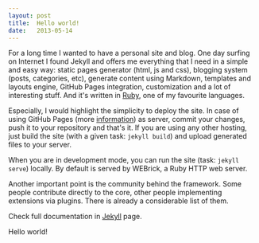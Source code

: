 ```yaml
---
layout: post
title:  Hello world!
date:   2013-05-14
---
```


For a long time I wanted to have a personal site and blog. One day surfing on Internet I found Jekyll and offers me everything that I need in a simple and easy way: static pages generator (html, js and css), blogging system (posts, categories, etc), generate content using Markdown, templates and layouts engine, GitHub Pages integration, customization and a lot of interesting stuff. And it's written in <a href="http://www.ruby-lang.org" target="_blank">Ruby</a>, one of my favourite languages.

Especially, I would highlight the simplicity to deploy the site. In case of using GitHub Pages (more <a href="http://pages.github.com/" target="_blank">information</a>) as server, commit your changes, push it to your repository and that's it. If you are using any other hosting, just build the site (with a given task: `jekyll build`) and upload generated files to your server.

When you are in development mode, you can run the site (task: `jekyll serve`) locally. By default is served by WEBrick, a Ruby HTTP web server.

Another important point is the community behind the framework. Some people contribute directly to the core, other people implementing extensions via plugins. There is already a considerable list of them.

Check full documentation in <a href="http://jekyllrb.com/" target="_blank">Jekyll</a> page.

Hello world!



